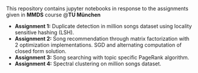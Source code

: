 This repository contains jupyter notebooks in response to the assignments given in **MMDS** course @**TU München**

- **Assignment 1:** Duplicate detection in million songs dataset using locality sensitive hashing (LSH).
- **Assignment 2:** Song recommendation through matrix factorization with 2 optimization implementations. SGD and alternating computation of closed form solution.
- **Assignment 3:** Song searching with topic specific PageRank algorithm.
- **Assignment 4:** Spectral clustering on million songs dataset.